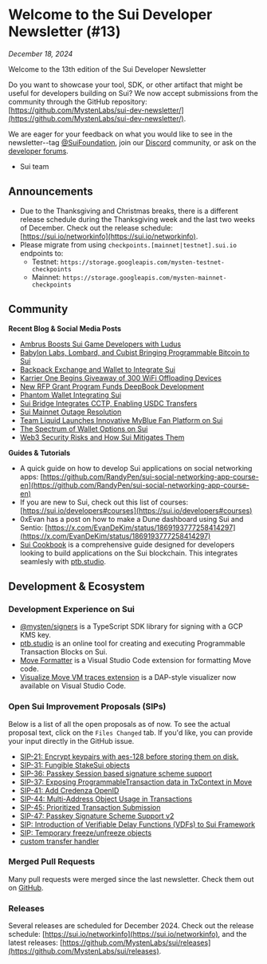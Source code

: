 # Welcome to the Sui Developer Newsletter (#13)

_December 18, 2024_

Welcome to the 13th edition of the Sui Developer Newsletter 

Do you want to showcase your tool, SDK, or other artifact that might be useful for developers building on Sui? We now accept submissions from the community through the GitHub repository: [https://github.com/MystenLabs/sui-dev-newsletter/](https://github.com/MystenLabs/sui-dev-newsletter/).

We are eager for your feedback on what you would like to see in the newsletter--tag [@SuiFoundation](https://twitter.com/@SuiFoundation), join our [Discord](https://discord.gg/sui) community, or ask on the [developer forums](https://forums.sui.io/).

- Sui team

## Announcements
- Due to the Thanksgiving and Christmas breaks, there is a different release schedule during the Thanksgiving week and the last two weeks of December. Check out the release schedule: [https://sui.io/networkinfo](https://sui.io/networkinfo).
- Please migrate from using `checkpoints.[mainnet|testnet].sui.io` endpoints to: 
  - Testnet: `https://storage.googleapis.com/mysten-testnet-checkpoints`
  - Mainnet: `https://storage.googleapis.com/mysten-mainnet-checkpoints`

## Community

**Recent Blog & Social Media Posts**
* [Ambrus Boosts Sui Game Developers with Ludus](https://blog.sui.io/ambrus-e4c-ludus-game-developer/)
* [Babylon Labs, Lombard, and Cubist Bringing Programmable Bitcoin to Sui](https://blog.sui.io/babylon-labs-lombard-protocol-cubist-bitcoin-lbtc/)
* [Backpack Exchange and Wallet to Integrate Sui](https://blog.sui.io/backpack-exchange-wallet-integrates-sui/)
* [Karrier One Begins Giveaway of 300 WiFi Offloading Devices](https://blog.sui.io/karrier-one-wifi-device-kns-scion/)
* [New RFP Grant Program Funds DeepBook Development](https://blog.sui.io/request-for-grant-proposals-deepbook/)
* [Phantom Wallet Integrating Sui](https://blog.sui.io/phantom-wallet-integrates-sui/)
* [Sui Bridge Integrates CCTP, Enabling USDC Transfers](https://blog.sui.io/circle-usdc-cctp-sui-bridge-integration/)
* [Sui Mainnet Outage Resolution](https://blog.sui.io/sui-mainnet-outage-resolution/)
* [Team Liquid Launches Innovative MyBlue Fan Platform on Sui](https://blog.sui.io/team-liquid-myblue-blue-fan-platform/)
* [The Spectrum of Wallet Options on Sui](https://blog.sui.io/wallet-options-on-sui/)
* [Web3 Security Risks and How Sui Mitigates Them](https://blog.sui.io/sui-mitigates-web3-security-risks/)

**Guides & Tutorials**
* A quick guide on how to develop Sui applications on social networking apps: [https://github.com/RandyPen/sui-social-networking-app-course-en](https://github.com/RandyPen/sui-social-networking-app-course-en)
* If you are new to Sui, check out this list of courses: [https://sui.io/developers#courses](https://sui.io/developers#courses)
* 0xEvan has a post on how to make a Dune dashboard using Sui and Sentio: [https://x.com/EvanDeKim/status/1869193777258414297](https://x.com/EvanDeKim/status/1869193777258414297)
* [Sui Cookbook](https://suicookbook.com/welcome.html) is a comprehensive guide designed for developers looking to build applications on the Sui blockchain. This integrates seamlesly with [ptb.studio](https://ptb.studio/).

## Development & Ecosystem

### Development Experience on Sui
* [@mysten/signers](https://www.npmjs.com/package/@mysten/signers) is a TypeScript SDK library for signing with a GCP KMS key.
* [ptb.studio](https://ptb.studio) is an online tool for creating and executing Programmable Transaction Blocks on Sui.
* [Move Formatter](https://marketplace.visualstudio.com/items?itemName=mysten.prettier-move) is a Visual Studio Code extension for formatting Move code.
* [Visualize Move VM traces extension](https://marketplace.visualstudio.com/items?itemName=mysten.move-trace-debug) is a DAP-style visualizer now available on Visual Studio Code.

### Open Sui Improvement Proposals (SIPs)

Below is a list of all the open proposals as of now. To see the actual proposal text, click on the `Files Changed` tab. If you'd like, you can provide your input directly in the GitHub issue.
* [SIP-21: Encrypt keypairs with aes-128 before storing them on disk.](https://github.com/sui-foundation/sips/pull/21)
* [SIP-31: Fungible StakeSui objects](https://github.com/sui-foundation/sips/pull/31)
* [SIP-36: Passkey Session based signature scheme support](https://github.com/sui-foundation/sips/pull/36)
* [SIP-37: Exposing ProgrammableTransaction data in TxContext in Move](https://github.com/sui-foundation/sips/pull/37)
* [SIP-41: Add Credenza OpenID](https://github.com/sui-foundation/sips/pull/41)
* [SIP-44: Multi-Address Object Usage in Transactions](https://github.com/sui-foundation/sips/pull/44)
* [SIP-45: Prioritized Transaction Submission](https://github.com/sui-foundation/sips/pull/45)
* [SIP-47: Passkey Signature Scheme Support v2](https://github.com/sui-foundation/sips/pull/47)
* [SIP: Introduction of Verifiable Delay Functions (VDFs) to Sui Framework](https://github.com/sui-foundation/sips/pull/38)
* [SIP: Temporary freeze/unfreeze objects](https://github.com/sui-foundation/sips/pull/40)
* [custom transfer handler](https://github.com/sui-foundation/sips/pull/46)


### Merged Pull Requests

Many pull requests were merged since the last newsletter. Check them out on [GitHub](https://github.com/search?q=is%3Apr%20-author%3Aapp%2Fsui-merge-bot%20org%3Amystenlabs%20repo%3Asui%20is%3Amerged%20merged%3A2024-11-14..2024-12-17&type=pullrequests).

### Releases
Several releases are scheduled for December 2024. Check out the release schedule: [https://sui.io/networkinfo](https://sui.io/networkinfo), and the latest releases: [https://github.com/MystenLabs/sui/releases](https://github.com/MystenLabs/sui/releases).
